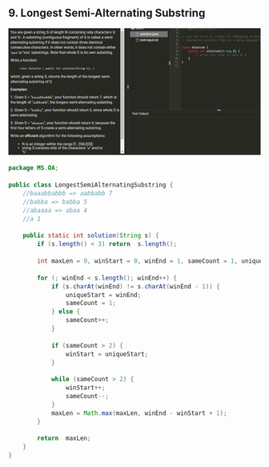 ## 9. Longest Semi-Alternating Substring

![](https://github.com/junj0619/CodeLab/blob/master/src/CS1802/_MS/OA/_img/009.Longest%20Semi-Alternating%20Substring.png)


```java
package MS.OA;

public class LongestSemiAlternatingSubstring {
    //baaabbabbb => aabbabb 7
    //babba => babba 5
    //abaaaa => abaa 4
    //a 1

    public static int solution(String s) {
        if (s.length() < 3) return  s.length();

        int maxLen = 0, winStart = 0, winEnd = 1, sameCount = 1, uniqueStart = 0;

        for (; winEnd < s.length(); winEnd++) {
            if (s.charAt(winEnd) != s.charAt(winEnd - 1)) {
                uniqueStart = winEnd;
                sameCount = 1;
            } else {
                sameCount++;
            }

            if (sameCount > 2) {
                winStart = uniqueStart;
            }

            while (sameCount > 2) {
                winStart++;
                sameCount--;
            }
            maxLen = Math.max(maxLen, winEnd - winStart + 1);
        }

        return  maxLen;
    }
}

```
